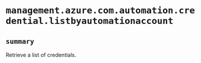 # `management.azure.com.automation.credential.listbyautomationaccount`

## `summary`
Retrieve a list of credentials.


